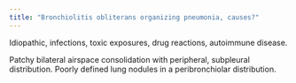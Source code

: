 ```yaml
---
title: "Bronchiolitis obliterans organizing pneumonia, causes?"
---
```

Idiopathic, infections, toxic exposures, drug reactions, autoimmune disease.

Patchy bilateral airspace consolidation with peripheral, subpleural distribution. Poorly defined lung nodules in a peribronchiolar distribution.

